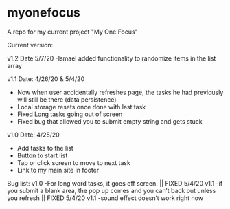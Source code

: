 # myonefocus
A repo for my current project "My One Focus"

Current version:

v1.2 Date 5/7/20
-Ismael added functionality to randomize items in the list array

v1.1 Date: 4/26/20 & 5/4/20
- Now when user accidentally refreshes page, the tasks he had previously will still be there (data persistence)
- Local storage resets once done with last task
- Fixed Long tasks going out of screen
- Fixed bug that allowed you to submit empty string and gets stuck

 
v1.0 Date: 4/25/20
- Add tasks to the list
- Button to start list
- Tap or click screen to move to next task
- Link to my main site in footer 

Bug list:
v1.0
-For long word tasks, it goes off screen. || FIXED 5/4/20 v1.1
-if you submit a blank area, the pop up comes and you can’t back out unless you refresh || FIXED 5/4/20 v1.1
-sound effect doesn’t work right now 
